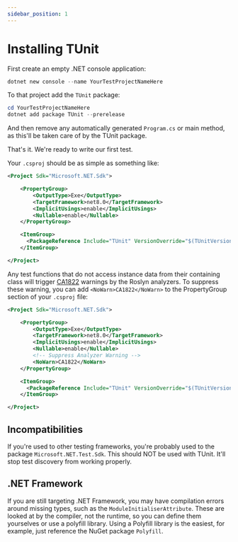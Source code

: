 ```yaml
---
sidebar_position: 1
---
```


# Installing TUnit

First create an empty .NET console application:

```powershell
dotnet new console --name YourTestProjectNameHere
```

To that project add the `TUnit` package:

```powershell
cd YourTestProjectNameHere
dotnet add package TUnit --prerelease
```

And then remove any automatically generated `Program.cs` or main method, as this'll be taken care of by the TUnit package.

That's it. We're ready to write our first test.

Your `.csproj` should be as simple as something like:

```xml
<Project Sdk="Microsoft.NET.Sdk">

    <PropertyGroup>
        <OutputType>Exe</OutputType>
        <TargetFramework>net8.0</TargetFramework>
        <ImplicitUsings>enable</ImplicitUsings>
        <Nullable>enable</Nullable>
    </PropertyGroup>

    <ItemGroup>
      <PackageReference Include="TUnit" VersionOverride="$(TUnitVersion)" />
    </ItemGroup>

</Project>
```

Any test functions that do not access instance data from their containing class will trigger [CA1822](https://learn.microsoft.com/en-us/dotnet/fundamentals/code-analysis/quality-rules/ca1822) warnings by the Roslyn analyzers. To suppress these warning, you can add `<NoWarn>CA1822</NoWarn>` to the PropertyGroup section of your `.csproj` file:

```xml
<Project Sdk="Microsoft.NET.Sdk">

    <PropertyGroup>
        <OutputType>Exe</OutputType>
        <TargetFramework>net8.0</TargetFramework>
        <ImplicitUsings>enable</ImplicitUsings>
        <Nullable>enable</Nullable>
        <!-- Suppress Analyzer Warning -->
        <NoWarn>CA1822</NoWarn>
    </PropertyGroup>

    <ItemGroup>
      <PackageReference Include="TUnit" VersionOverride="$(TUnitVersion)" />
    </ItemGroup>

</Project>
```

## Incompatibilities

If you're used to other testing frameworks, you're probably used to the package `Microsoft.NET.Test.Sdk`.
This should NOT be used with TUnit. It'll stop test discovery from working properly.

## .NET Framework
If you are still targeting .NET Framework, you may have compilation errors around missing types, such as the `ModuleInitialiserAttribute`.
These are looked at by the compiler, not the runtime, so you can define them yourselves or use a polyfill library. Using a Polyfill library is the easiest, for example, just reference the NuGet package `Polyfill`.
